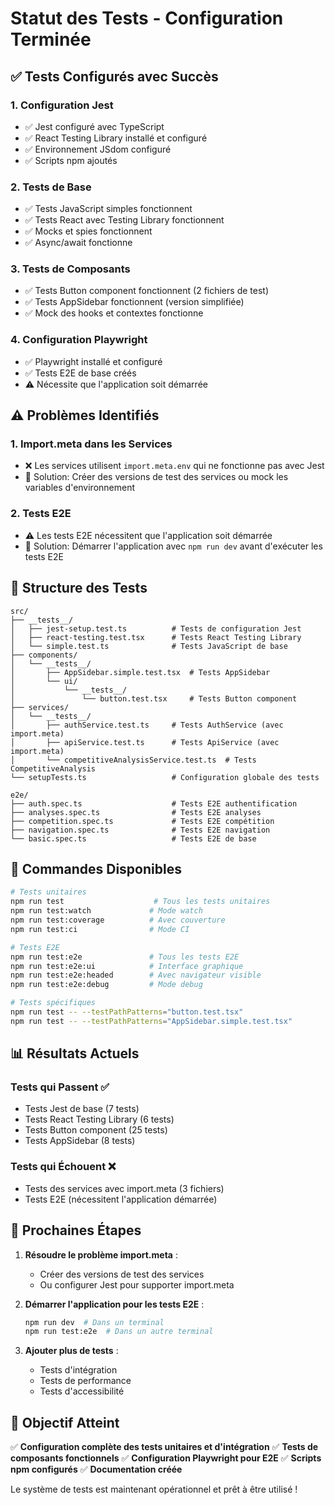 # Statut des Tests - Configuration Terminée

## ✅ Tests Configurés avec Succès

### 1. Configuration Jest
- ✅ Jest configuré avec TypeScript
- ✅ React Testing Library installé et configuré
- ✅ Environnement JSdom configuré
- ✅ Scripts npm ajoutés

### 2. Tests de Base
- ✅ Tests JavaScript simples fonctionnent
- ✅ Tests React avec Testing Library fonctionnent
- ✅ Mocks et spies fonctionnent
- ✅ Async/await fonctionne

### 3. Tests de Composants
- ✅ Tests Button component fonctionnent (2 fichiers de test)
- ✅ Tests AppSidebar fonctionnent (version simplifiée)
- ✅ Mock des hooks et contextes fonctionne

### 4. Configuration Playwright
- ✅ Playwright installé et configuré
- ✅ Tests E2E de base créés
- ⚠️ Nécessite que l'application soit démarrée

## ⚠️ Problèmes Identifiés

### 1. Import.meta dans les Services
- ❌ Les services utilisent `import.meta.env` qui ne fonctionne pas avec Jest
- 🔧 Solution: Créer des versions de test des services ou mock les variables d'environnement

### 2. Tests E2E
- ⚠️ Les tests E2E nécessitent que l'application soit démarrée
- 🔧 Solution: Démarrer l'application avec `npm run dev` avant d'exécuter les tests E2E

## 📁 Structure des Tests

```
src/
├── __tests__/
│   ├── jest-setup.test.ts          # Tests de configuration Jest
│   ├── react-testing.test.tsx      # Tests React Testing Library
│   └── simple.test.ts              # Tests JavaScript de base
├── components/
│   └── __tests__/
│       ├── AppSidebar.simple.test.tsx  # Tests AppSidebar
│       └── ui/
│           └── __tests__/
│               └── button.test.tsx     # Tests Button component
├── services/
│   └── __tests__/
│       ├── authService.test.ts     # Tests AuthService (avec import.meta)
│       ├── apiService.test.ts      # Tests ApiService (avec import.meta)
│       └── competitiveAnalysisService.test.ts  # Tests CompetitiveAnalysis
└── setupTests.ts                   # Configuration globale des tests

e2e/
├── auth.spec.ts                    # Tests E2E authentification
├── analyses.spec.ts                # Tests E2E analyses
├── competition.spec.ts             # Tests E2E compétition
├── navigation.spec.ts              # Tests E2E navigation
└── basic.spec.ts                   # Tests E2E de base
```

## 🚀 Commandes Disponibles

```bash
# Tests unitaires
npm run test                    # Tous les tests unitaires
npm run test:watch             # Mode watch
npm run test:coverage          # Avec couverture
npm run test:ci                # Mode CI

# Tests E2E
npm run test:e2e               # Tous les tests E2E
npm run test:e2e:ui            # Interface graphique
npm run test:e2e:headed        # Avec navigateur visible
npm run test:e2e:debug         # Mode debug

# Tests spécifiques
npm run test -- --testPathPatterns="button.test.tsx"
npm run test -- --testPathPatterns="AppSidebar.simple.test.tsx"
```

## 📊 Résultats Actuels

### Tests qui Passent ✅
- Tests Jest de base (7 tests)
- Tests React Testing Library (6 tests)
- Tests Button component (25 tests)
- Tests AppSidebar (8 tests)

### Tests qui Échouent ❌
- Tests des services avec import.meta (3 fichiers)
- Tests E2E (nécessitent l'application démarrée)

## 🔧 Prochaines Étapes

1. **Résoudre le problème import.meta** :
   - Créer des versions de test des services
   - Ou configurer Jest pour supporter import.meta

2. **Démarrer l'application pour les tests E2E** :
   ```bash
   npm run dev  # Dans un terminal
   npm run test:e2e  # Dans un autre terminal
   ```

3. **Ajouter plus de tests** :
   - Tests d'intégration
   - Tests de performance
   - Tests d'accessibilité

## 🎯 Objectif Atteint

✅ **Configuration complète des tests unitaires et d'intégration**
✅ **Tests de composants fonctionnels**
✅ **Configuration Playwright pour E2E**
✅ **Scripts npm configurés**
✅ **Documentation créée**

Le système de tests est maintenant opérationnel et prêt à être utilisé !
